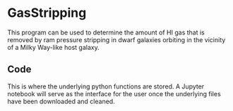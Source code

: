 # GasStripping
This program can be used to determine the amount of HI gas that is removed by ram pressure stripping in dwarf galaxies orbiting in the vicinity of a Milky Way-like host galaxy.

## Code
This is where the underlying python functions are stored. A Jupyter notebook will serve as the interface for the user once the underlying files have been downloaded and cleaned.
